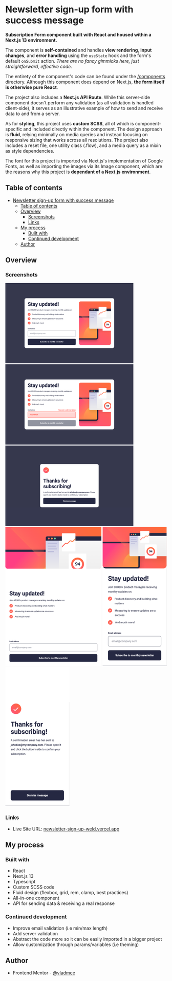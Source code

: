 # Newsletter sign-up form with success message

**Subscription Form component built with React and housed within a Next.js 13 environment.**

The component is **self-contained** and handles **view rendering**, **input changes**, and **error handling** using the `useState` hook and the form's default `onSubmit` action. _There are no fancy gimmicks here, just straightforward, effective code._

The entirety of the component's code can be found under the [/components](./src/components/) directory. Although this component does depend on Next.js, **the form itself is otherwise pure React**.

The project also includes a **Next.js API Route**. While this server-side component doesn't perform any validation (as all validation is handled client-side), it serves as an illustrative example of how to send and receive data to and from a server.

As for **styling**, this project uses **custom SCSS**, all of which is component-specific and included directly within the component. The design approach is **fluid**, relying minimally on media queries and instead focusing on responsive sizing that works across all resolutions. The project also includes a reset file, one utility class (.flow), and a media query as a mixin as style dependencies.

The font for this project is imported via Next.js's implementation of Google Fonts, as well as importing the images via its Image component, which are the reasons why this project is **dependant of a Next.js environment**.

## Table of contents

- [Newsletter sign-up form with success message](#newsletter-sign-up-form-with-success-message)
  - [Table of contents](#table-of-contents)
  - [Overview](#overview)
    - [Screenshots](#screenshots)
    - [Links](#links)
  - [My process](#my-process)
    - [Built with](#built-with)
    - [Continued development](#continued-development)
  - [Author](#author)

## Overview

### Screenshots

<img src="./screenshots/main-desktop.png" alt="Desktop Main" width="400" />
<img src="./screenshots/main-error-desktop.png" alt="Desktop Error" width="400" />
<img src="./screenshots/success-desktop.png" alt="Desktop Success" width="400" />

<img src="./screenshots/main-tablet.png" alt="Tablet Main" width="300" />

<img src="./screenshots/main-mobile.png" alt="Mobile Main" width="200" />
<img src="./screenshots/success-mobile.png" alt="Mobile Success" width="200" />

### Links

- Live Site URL: [newsletter-sign-up-weld.vercel.app](https://newsletter-sign-up-weld.vercel.app)

## My process

### Built with

- React
- Next.js 13
- Typescript
- Custom SCSS code
- Fluid design (flexbox, grid, rem, clamp, best practices)
- All-in-one component
- API for sending data & receiving a real response

### Continued development

- Improve email validation (i.e min/max length)
- Add server validation
- Abstract the code more so it can be easily imported in a bigger project
- Allow customization through params/variables (i.e theming)

## Author

- Frontend Mentor - [@vladmee](https://www.frontendmentor.io/profile/vladmee)

